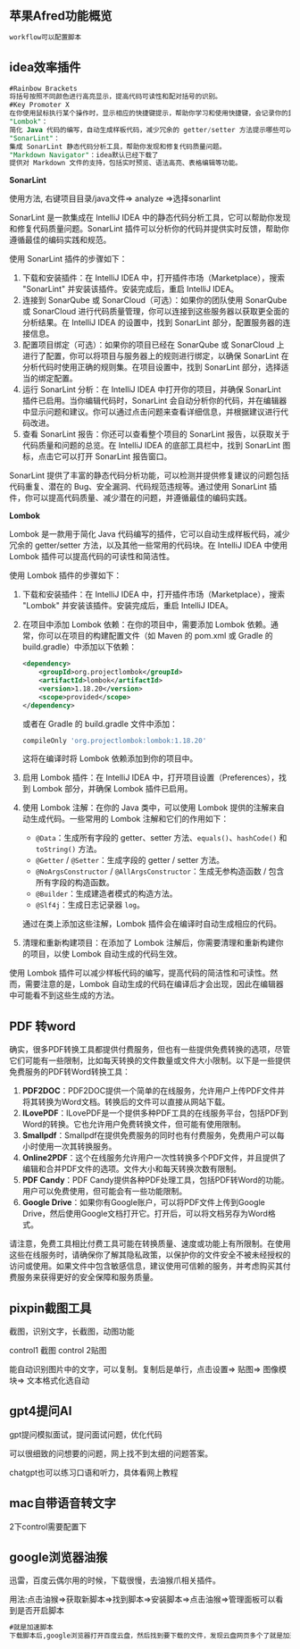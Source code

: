 ## 苹果Afred功能概览

```sql
workflow可以配置脚本
```







## idea效率插件

```sql
#Rainbow Brackets
将括号按照不同颜色进行高亮显示，提高代码可读性和配对括号的识别。
#Key Promoter X
在你使用鼠标执行某个操作时，显示相应的快捷键提示，帮助你学习和使用快捷键，会记录你的鼠标操作，
"Lombok"：
简化 Java 代码的编写，自动生成样板代码，减少冗余的 getter/setter 方法提示哪些可以用快捷键。还会有记录频次
"SonarLint"：
集成 SonarLint 静态代码分析工具，帮助你发现和修复代码质量问题。
"Markdown Navigator"：idea默认已经下载了
提供对 Markdown 文件的支持，包括实时预览、语法高亮、表格编辑等功能。
```

**SonarLint**

使用方法, 右键项目目录/java文件=> analyze =>选择sonarlint

SonarLint 是一款集成在 IntelliJ IDEA 中的静态代码分析工具，它可以帮助你发现和修复代码质量问题。SonarLint 插件可以分析你的代码并提供实时反馈，帮助你遵循最佳的编码实践和规范。

使用 SonarLint 插件的步骤如下：

1. 下载和安装插件：在 IntelliJ IDEA 中，打开插件市场（Marketplace），搜索 "SonarLint" 并安装该插件。安装完成后，重启 IntelliJ IDEA。
2. 连接到 SonarQube 或 SonarCloud（可选）：如果你的团队使用 SonarQube 或 SonarCloud 进行代码质量管理，你可以连接到这些服务器以获取更全面的分析结果。在 IntelliJ IDEA 的设置中，找到 SonarLint 部分，配置服务器的连接信息。
3. 配置项目绑定（可选）：如果你的项目已经在 SonarQube 或 SonarCloud 上进行了配置，你可以将项目与服务器上的规则进行绑定，以确保 SonarLint 在分析代码时使用正确的规则集。在项目设置中，找到 SonarLint 部分，选择适当的绑定配置。
4. 运行 SonarLint 分析：在 IntelliJ IDEA 中打开你的项目，并确保 SonarLint 插件已启用。当你编辑代码时，SonarLint 会自动分析你的代码，并在编辑器中显示问题和建议。你可以通过点击问题来查看详细信息，并根据建议进行代码改进。
5. 查看 SonarLint 报告：你还可以查看整个项目的 SonarLint 报告，以获取关于代码质量和问题的总览。在 IntelliJ IDEA 的底部工具栏中，找到 SonarLint 图标，点击它可以打开 SonarLint 报告窗口。

SonarLint 提供了丰富的静态代码分析功能，可以检测并提供修复建议的问题包括代码重复、潜在的 Bug、安全漏洞、代码规范违规等。通过使用 SonarLint 插件，你可以提高代码质量、减少潜在的问题，并遵循最佳的编码实践。

**Lombok**

Lombok 是一款用于简化 Java 代码编写的插件，它可以自动生成样板代码，减少冗余的 getter/setter 方法，以及其他一些常用的代码块。在 IntelliJ IDEA 中使用 Lombok 插件可以提高代码的可读性和简洁性。

使用 Lombok 插件的步骤如下：

1. 下载和安装插件：在 IntelliJ IDEA 中，打开插件市场（Marketplace），搜索 "Lombok" 并安装该插件。安装完成后，重启 IntelliJ IDEA。

2. 在项目中添加 Lombok 依赖：在你的项目中，需要添加 Lombok 依赖。通常，你可以在项目的构建配置文件（如 Maven 的 pom.xml 或 Gradle 的 build.gradle）中添加以下依赖：

   ```xml
   <dependency>
       <groupId>org.projectlombok</groupId>
       <artifactId>lombok</artifactId>
       <version>1.18.20</version>
       <scope>provided</scope>
   </dependency>
   ```

   或者在 Gradle 的 build.gradle 文件中添加：

   ```groovy
   compileOnly 'org.projectlombok:lombok:1.18.20'
   ```

   这将在编译时将 Lombok 依赖添加到你的项目中。

3. 启用 Lombok 插件：在 IntelliJ IDEA 中，打开项目设置（Preferences），找到 Lombok 部分，并确保 Lombok 插件已启用。

4. 使用 Lombok 注解：在你的 Java 类中，可以使用 Lombok 提供的注解来自动生成代码。一些常用的 Lombok 注解和它们的作用如下：

   - `@Data`：生成所有字段的 getter、setter 方法、`equals()`、`hashCode()` 和 `toString()` 方法。
   - `@Getter` / `@Setter`：生成字段的 getter / setter 方法。
   - `@NoArgsConstructor` / `@AllArgsConstructor`：生成无参构造函数 / 包含所有字段的构造函数。
   - `@Builder`：生成建造者模式的构造方法。
   - `@Slf4j`：生成日志记录器 `log`。

   通过在类上添加这些注解，Lombok 插件会在编译时自动生成相应的代码。

5. 清理和重新构建项目：在添加了 Lombok 注解后，你需要清理和重新构建你的项目，以使 Lombok 自动生成的代码生效。

使用 Lombok 插件可以减少样板代码的编写，提高代码的简洁性和可读性。然而，需要注意的是，Lombok 自动生成的代码在编译后才会出现，因此在编辑器中可能看不到这些生成的方法。



## PDF 转word

确实，很多PDF转换工具都提供付费服务，但也有一些提供免费转换的选项，尽管它们可能有一些限制，比如每天转换的文件数量或文件大小限制。以下是一些提供免费服务的PDF转Word转换工具：

1. **PDF2DOC**：PDF2DOC提供一个简单的在线服务，允许用户上传PDF文件并将其转换为Word文档。转换后的文件可以直接从网站下载。
2. **ILovePDF**：ILovePDF是一个提供多种PDF工具的在线服务平台，包括PDF到Word的转换。它也允许用户免费转换文件，但可能有使用限制。
3. **Smallpdf**：Smallpdf在提供免费服务的同时也有付费服务，免费用户可以每小时使用一次其转换服务。
4. **Online2PDF**：这个在线服务允许用户一次性转换多个PDF文件，并且提供了编辑和合并PDF文件的选项。文件大小和每天转换次数有限制。
5. **PDF Candy**：PDF Candy提供各种PDF处理工具，包括PDF转Word的功能。用户可以免费使用，但可能会有一些功能限制。
6. **Google Drive**：如果你有Google账户，可以将PDF文件上传到Google Drive，然后使用Google文档打开它。打开后，可以将文档另存为Word格式。

请注意，免费工具相比付费工具可能在转换质量、速度或功能上有所限制。在使用这些在线服务时，请确保你了解其隐私政策，以保护你的文件安全不被未经授权的访问或使用。如果文件中包含敏感信息，建议使用可信赖的服务，并考虑购买其付费服务来获得更好的安全保障和服务质量。



## pixpin截图工具

截图，识别文字，长截图，动图功能

control1  截图  control 2贴图

能自动识别图片中的文字，可以复制。复制后是单行，点击设置=> 贴图=> 图像模块=> 文本格式化选自动



## gpt4提问AI

gpt提问模拟面试，提问面试问题，优化代码

可以很细致的问想要的问题，网上找不到太细的问题答案。

chatgpt也可以练习口语和听力，具体看网上教程



## mac自带语音转文字

2下control需要配置下

## google浏览器油猴

迅雷，百度云偶尔用的时候，下载很慢，去油猴爪相关插件。

用法:点击油猴=>获取新脚本=>找到脚本=>安装脚本=>点击油猴=>管理面板可以看到是否开启脚本



```sql
#就是加速脚本
下载脚本后,google浏览器打开百度云盘，然后找到要下载的文件，发现云盘网页多个了就是加速的图标
```

